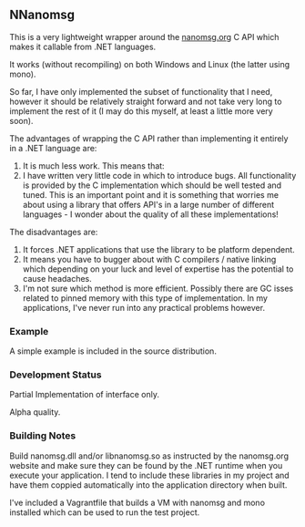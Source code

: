 ## NNanomsg

This is a very lightweight wrapper around the <a href="http://nanomsg.org">nanomsg.org</a> C API which makes it callable from .NET languages.

It works (without recompiling) on both Windows and Linux (the latter using mono). 

So far, I have only implemented the subset of functionality that I need, however it should be relatively straight forward and not take very long to implement the rest of it (I may do this myself, at least a little more very soon).

The advantages of wrapping the C API rather than implementing it entirely in a .NET language are:
 1. It is much less work. This means that:
 2. I have written very little code in which to introduce bugs. All functionality is provided by the C implementation which should be well tested and tuned. This is an important point and it is something that worries me about using a library that offers API's in a large number of different languages - I wonder about the quality of all these implementations!

The disadvantages are:
 1. It forces .NET applications that use the library to be platform dependent. 
 2. It means you have to bugger about with C compilers / native linking which depending on your luck and level of expertise has the potential to cause headaches.
 3. I'm not sure which method is more efficient. Possibly there are GC isses related to pinned memory with this type of implementation. In my applications, I've never run into any practical problems however.


### Example

A simple example is included in the source distribution.


### Development Status

Partial Implementation of interface only. 

Alpha quality. 


### Building Notes

Build nanomsg.dll and/or libnanomsg.so as instructed by the nanomsg.org website and make sure they can be found by the .NET runtime when you execute your application. I tend to include these libraries in my project and have them coppied automatically into the application directory when built.

I've included a Vagrantfile that builds a VM with nanomsg and mono installed which can be used to run the test project.

